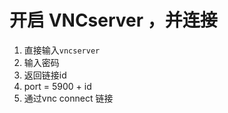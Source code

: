 开启 VNCserver ，并连接
=============

1. 直接输入`vncserver`
2. 输入密码
3. 返回链接id
4. port = 5900 + id
5. 通过vnc connect 链接
